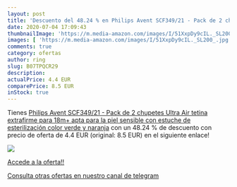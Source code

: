 ```yaml
---
layout: post
title: 'Descuento del 48.24 % en Philips Avent SCF349/21 - Pack de 2 chup'
date: 2020-07-04 17:09:43
thumbnailImage: 'https://m.media-amazon.com/images/I/51XxpDy9cIL._SL200_.jpg'
images: [ 'https://m.media-amazon.com/images/I/51XxpDy9cIL._SL200_.jpg' ]
comments: true
category: ofertas
author: ring
slug: B07TPQCR29
description:
actualPrice: 4.4 EUR
comparePrice: 8.5 EUR
inStock: true
---
```


Tienes [Philips Avent SCF349/21 - Pack de 2 chupetes Ultra Air  tetina extrafirme para 18m+  apta para la piel sensible  con estuche de esterilización  color verde y naranja](https://www.amazon.com/dp/B07TPQCR29/?tag=redken08-20) con un 48.24 % de descuento con precio de oferta de 4.4 EUR (original: 8.5 EUR) en el siguiente enlace!

[![](https://m.media-amazon.com/images/I/51XxpDy9cIL._SL200_.jpg)](https://www.amazon.com/dp/B07TPQCR29/?tag=redken08-20)

[Accede a la oferta!!](https://www.amazon.com/dp/B07TPQCR29/?tag=redken08-20)

[Consulta otras ofertas en nuestro canal de telegram](https://t.me/s/ofertas25)
